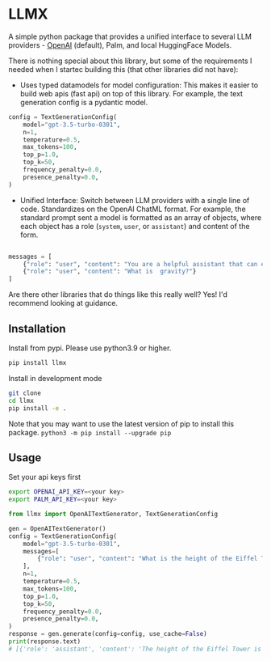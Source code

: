 # LLMX

A simple python package that provides a unified interface to several LLM providers - [OpenAI](https://platform.openai.com/docs/api-reference/authentication) (default), Palm, and local HuggingFace Models.

There is nothing special about this library, but some of the requirements I needed when I startec building this (that other libraries did not have):

- Uses typed datamodels for model configuration: This makes it easier to build web apis (fast api) on top of this library. For example, the text generation config is a pydantic model.

```python
config = TextGenerationConfig(
    model="gpt-3.5-turbo-0301",
    n=1,
    temperature=0.5,
    max_tokens=100,
    top_p=1.0,
    top_k=50,
    frequency_penalty=0.0,
    presence_penalty=0.0,
)
```

- Unified Interface: Switch between LLM providers with a single line of code. Standardizes on the OpenAI ChatML format. For example, the standard prompt sent a model is formatted as an array of objects, where each object has a role (`system`, `user`, or `assistant`) and content of the form.

```python

messages = [
    {"role": "user", "content": "You are a helpful assistant that can explain concepts clearly to a 6 year old child."},
    {"role": "user", "content": "What is  gravity?"}
]
```

Are there other libraries that do things like this really well? Yes! I'd recommend looking at guidance.

## Installation

Install from pypi. Please use python3.9 or higher.

```bash
pip install llmx
```

Install in development mode

```bash
git clone
cd llmx
pip install -e .
```

Note that you may want to use the latest version of pip to install this package.
`python3 -m pip install --upgrade pip`

## Usage

Set your api keys first

```bash
export OPENAI_API_KEY=<your key>
export PALM_API_KEY=<your key>
```

```python
from llmx import OpenAITextGenerator, TextGenerationConfig

gen = OpenAITextGenerator()
config = TextGenerationConfig(
    model="gpt-3.5-turbo-0301",
    messages=[
        {"role": "user", "content": "What is the height of the Eiffel Tower?"},
    ],
    n=1,
    temperature=0.5,
    max_tokens=100,
    top_p=1.0,
    top_k=50,
    frequency_penalty=0.0,
    presence_penalty=0.0,
)
response = gen.generate(config=config, use_cache=False)
print(response.text)
# [{'role': 'assistant', 'content': 'The height of the Eiffel Tower is 324 meters (1,063 feet).'}]
```
